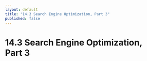 ```yaml
---
layout: default
title: "14.3 Search Engine Optimization, Part 3"
published: false
---
```


# 14.3 Search Engine Optimization, Part 3

